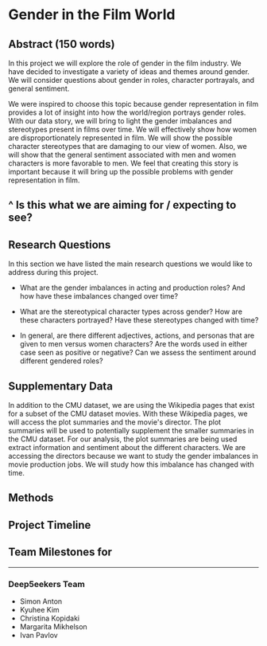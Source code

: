 # Gender in the Film World

## Abstract (150 words)

In this project we will explore the role of gender in the film industry. We have decided to investigate a variety of ideas and themes around gender. We will consider questions about gender in roles, character portrayals, and general sentiment. 

We were inspired to choose this topic because gender representation in film provides a lot of insight into how the world/region portrays gender roles. With our data story, we will bring to light the gender imbalances and stereotypes present in films over time. We will effectively show how women are disproportionately represented in film. We will show the possible character stereotypes that are damaging to our view of women. Also, we will show that the general sentiment associated with men and women characters is more favorable to men. We feel that creating this story is important because it will bring up the possible problems with gender representation in film.

## ^ Is this what we are aiming for / expecting to see?

## Research Questions

In this section we have listed the main research questions we would like to address during this project. 

- What are the gender imbalances in acting and production roles? And how have these imbalances changed over time?

- What are the stereotypical character types across gender? How are these characters portrayed? Have these stereotypes changed with time? 

- In general, are there different adjectives, actions, and personas that are given to men versus women characters? Are the words used in either case seen as positive or negative? Can we assess the sentiment around different gendered roles?

## Supplementary Data

In addition to the CMU dataset, we are using the Wikipedia pages that exist for a subset of the CMU dataset movies. With these Wikipedia pages, we will access the plot summaries and the movie's director. The plot summaries will be used to potentially supplement the smaller summaries in the CMU dataset. For our analysis, the plot summaries are being used extract information and sentiment about the different characters. We are accessing the directors because we want to study the gender imbalances in movie production jobs. We will study how this imbalance has changed with time. 

## Methods



## Project Timeline

## Team Milestones for 

---

### Deep5eekers Team

- Simon Anton
- Kyuhee Kim
- Christina Kopidaki
- Margarita Mikhelson
- Ivan Pavlov